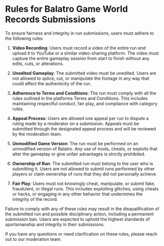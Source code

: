 # Rules for Balatro Game World Records Submissions

To ensure fairness and integrity in run submissions, users must adhere to the following rules:

1. **Video Recording**: Users must record a video of the entire run and upload it to YouTube or a similar video-sharing platform. The video must capture the entire gameplay session from start to finish without any edits, cuts, or alterations.

2. **Unedited Gameplay**: The submitted video must be unedited. Users are not allowed to splice, cut, or manipulate the footage in any way that could affect the authenticity of the run.

3. **Adherence to Terms and Conditions**: The run must comply with all the rules outlined in the platforms Terms and Conditions. This includes maintaining respectful conduct, fair play, and compliance with category rules.

4. **Appeal Process**: Users are allowed one appeal per run to dispute a ruling made by a moderator on a submission. Appeals must be submitted through the designated appeal process and will be reviewed by the moderation team.

5. **Unmodified Game Version**: The run must be performed on an unmodified version of Balatro. Any use of mods, cheats, or exploits that alter the gameplay or give unfair advantages is strictly prohibited.

6. **Ownership of Run**: The submitted run must belong to the user who is submitting it. Users are not allowed to submit runs performed by other players or claim ownership of runs that they did not personally achieve.

7. **Fair Play**: Users must not knowingly cheat, manipulate, or submit fake, fraudulent, or illegal runs. This includes exploiting glitches, using cheats or hacks, or engaging in any other behavior that undermines the integrity of the record.

Failure to comply with any of these rules may result in the disqualification of the submitted run and possible disciplinary action, including a permanent submission ban. Users are expected to uphold the highest standards of sportsmanship and integrity in their submissions.

If you have any questions or need clarification on these rules, please reach out to our moderation team.




